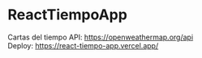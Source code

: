 # ReactTiempoApp
Cartas del tiempo
API: https://openweathermap.org/api <br>
Deploy: https://react-tiempo-app.vercel.app/

